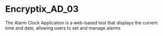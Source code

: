 # Encryptix_AD_03
The Alarm Clock Application is a web-based tool that displays the current time and date, allowing users to set and manage alarms
